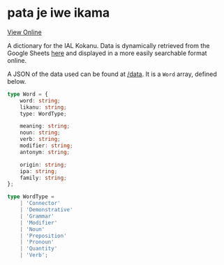 # pata je iwe ikama

[View Online](https://dictionary.kokanu.com)

A dictionary for the IAL Kokanu. Data is dynamically retrieved from the Google Sheets [here](https://docs.google.com/spreadsheets/d/1SiXXmQUrQ2KI7SRV3Hp_FP53HDteuuMF1ZJ_d_AwBr4/edit?gid=0#gid=0) and displayed in a more easily searchable format online.

A JSON of the data used can be found at [/data](https://dictionary.kokanu.com/data). It is a `Word` array, defined below.

```ts
type Word = {
	word: string;
	likanu: string;
	type: WordType;

	meaning: string;
	noun: string;
	verb: string;
	modifier: string;
	antonym: string;

	origin: string;
	ipa: string;
	family: string;
};

type WordType =
	| 'Connector'
	| 'Demonstrative'
	| 'Grammar'
	| 'Modifier'
	| 'Noun'
	| 'Preposition'
	| 'Pronoun'
	| 'Quantity'
	| 'Verb';
```
